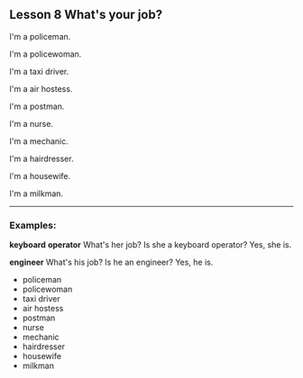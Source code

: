 ## Lesson 8 What's your job?

I'm a policeman.

I'm a policewoman.

I'm a taxi driver.

I'm a air hostess.

I'm a postman.

I'm a nurse.

I'm a mechanic.

I'm a hairdresser.

I'm a housewife.

I'm a milkman.

---

### Examples:

**keyboard** **operator**
What's her job? Is she a keyboard operator? Yes, she is.

**engineer**
What's his job? Is he an engineer? Yes, he is.

- policeman
- policewoman
- taxi driver
- air hostess
- postman
- nurse
- mechanic
- hairdresser
- housewife
- milkman


